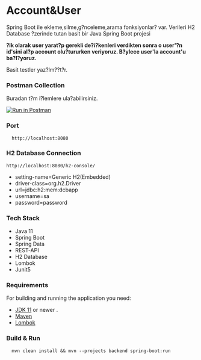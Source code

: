 # Account&User
Spring Boot ile ekleme,silme,g?nceleme,arama fonksiyonlar? var. Verileri H2 Database ?zerinde tutan basit bir Java Spring Boot projesi

**?lk olarak user yarat?p gerekli de?i?kenleri verdikten sonra o user'?n id'sini al?p account olu?tururken veriyoruz. B?ylece user'la account'u ba?l?yoruz.**

Basit testler yaz?lm??t?r.

### Postman Collection
Buradan t?m i?lemlere ula?abilirsiniz.

[![Run in Postman](https://run.pstmn.io/button.svg)](https://app.getpostman.com/run-collection/eaec5ba68fd7b8f9eb66?action=collection%2Fimport)

### Port
```
  http://localhost:8080
```

### H2 Database Connection
```
http://localhost:8080/h2-console/
``` 

<ul>
    <li>setting-name=Generic H2(Embedded)</li>
    <li>driver-class=org.h2.Driver</li>
    <li>url=jdbc:h2:mem:dcbapp</li>
    <li>username=sa</li>
    <li>password=password</li>
</ul>

### Tech Stack
- Java 11
- Spring Boot
- Spring Data
- REST-API
- H2 Database
- Lombok
- Junit5

### Requirements

For building and running the application you need:
- [JDK 11](https://www.oracle.com/java/technologies/javase-jdk11-downloads.html) or newer .
- [Maven](https://maven.apache.org)
- [Lombok](https://projectlombok.org/)

### Build & Run

```
  mvn clean install && mvn --projects backend spring-boot:run
```